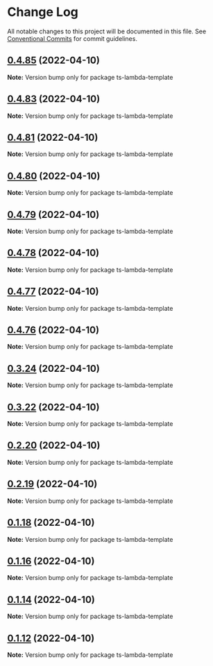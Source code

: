 # Change Log

All notable changes to this project will be documented in this file.
See [Conventional Commits](https://conventionalcommits.org) for commit guidelines.

## [0.4.85](https://github.com/iac-factory/aws-lambda/compare/ts-lambda-template@0.4.83...ts-lambda-template@0.4.85) (2022-04-10)

**Note:** Version bump only for package ts-lambda-template





## [0.4.83](https://github.com/iac-factory/aws-lambda/compare/ts-lambda-template@0.4.81...ts-lambda-template@0.4.83) (2022-04-10)

**Note:** Version bump only for package ts-lambda-template





## [0.4.81](https://github.com/iac-factory/aws-lambda/compare/ts-lambda-template@0.4.80...ts-lambda-template@0.4.81) (2022-04-10)

**Note:** Version bump only for package ts-lambda-template





## [0.4.80](https://github.com/iac-factory/aws-lambda/compare/ts-lambda-template@0.4.79...ts-lambda-template@0.4.80) (2022-04-10)

**Note:** Version bump only for package ts-lambda-template





## [0.4.79](https://github.com/iac-factory/aws-lambda/compare/ts-lambda-template@0.4.78...ts-lambda-template@0.4.79) (2022-04-10)

**Note:** Version bump only for package ts-lambda-template





## [0.4.78](https://github.com/iac-factory/aws-lambda/compare/ts-lambda-template@0.4.77...ts-lambda-template@0.4.78) (2022-04-10)

**Note:** Version bump only for package ts-lambda-template





## [0.4.77](https://github.com/iac-factory/aws-lambda/compare/ts-lambda-template@0.4.76...ts-lambda-template@0.4.77) (2022-04-10)

**Note:** Version bump only for package ts-lambda-template





## [0.4.76](https://github.com/iac-factory/aws-lambda/compare/ts-lambda-template@0.3.24...ts-lambda-template@0.4.76) (2022-04-10)

**Note:** Version bump only for package ts-lambda-template





## [0.3.24](https://github.com/iac-factory/aws-lambda/compare/ts-lambda-template@0.3.22...ts-lambda-template@0.3.24) (2022-04-10)

**Note:** Version bump only for package ts-lambda-template





## [0.3.22](https://github.com/iac-factory/aws-lambda/compare/ts-lambda-template@0.2.20...ts-lambda-template@0.3.22) (2022-04-10)

**Note:** Version bump only for package ts-lambda-template





## [0.2.20](https://github.com/iac-factory/aws-lambda/compare/ts-lambda-template@0.2.19...ts-lambda-template@0.2.20) (2022-04-10)

**Note:** Version bump only for package ts-lambda-template





## [0.2.19](https://github.com/iac-factory/aws-lambda/compare/ts-lambda-template@0.1.18...ts-lambda-template@0.2.19) (2022-04-10)

**Note:** Version bump only for package ts-lambda-template





## [0.1.18](https://github.com/iac-factory/aws-lambda/compare/ts-lambda-template@0.1.16...ts-lambda-template@0.1.18) (2022-04-10)

**Note:** Version bump only for package ts-lambda-template





## [0.1.16](https://github.com/iac-factory/aws-lambda/compare/ts-lambda-template@0.1.14...ts-lambda-template@0.1.16) (2022-04-10)

**Note:** Version bump only for package ts-lambda-template





## [0.1.14](https://github.com/iac-factory/aws-lambda/compare/ts-lambda-template@0.1.12...ts-lambda-template@0.1.14) (2022-04-10)

**Note:** Version bump only for package ts-lambda-template





## [0.1.12](https://github.com/iac-factory/aws-lambda/compare/ts-lambda-template@0.1.11...ts-lambda-template@0.1.12) (2022-04-10)

**Note:** Version bump only for package ts-lambda-template
